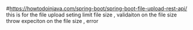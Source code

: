 #https://howtodoinjava.com/spring-boot/spring-boot-file-upload-rest-api/
this is for the file upload 
seting limit file size , validaiton on the file size
throw expeciton on the file size , error 
